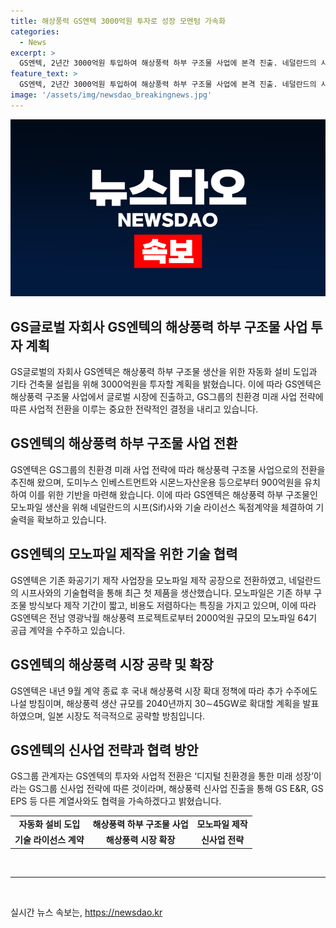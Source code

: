 ```yaml
---
title: 해상풍력 GS엔텍 3000억원 투자로 성장 모멘텀 가속화
categories:
  - News
excerpt: >
  GS엔텍, 2년간 3000억원 투입하여 해상풍력 하부 구조물 사업에 본격 진출. 네덜란드의 시프(Sif)사와 기술 라이선스 독점계약 체결로 모노파일 제작에 주력. 이는 기존 방식보다 제작 기간이 짧고 비용이 저렴하며, 64기 공급 계약 등 수주 확대. 또한, 2040년까지 30∼45GW로 생산규모를 확대하고, GS 그룹의 신사업 전략에 따른 투자와 사업적 전환으로 친환경 미래사업에 주력할 예정.
feature_text: >
  GS엔텍, 2년간 3000억원 투입하여 해상풍력 하부 구조물 사업에 본격 진출. 네덜란드의 시프(Sif)사와 기술 라이선스 독점계약 체결로 모노파일 제작에 주력. 이는 기존 방식보다 제작 기간이 짧고 비용이 저렴하며, 64기 공급 계약 등 수주 확대. 또한, 2040년까지 30∼45GW로 생산규모를 확대하고, GS 그룹의 신사업 전략에 따른 투자와 사업적 전환으로 친환경 미래사업에 주력할 예정.
image: '/assets/img/newsdao_breakingnews.jpg'
---
```


<p><img src="/assets/img/newsdao_breakingnews.jpg" alt="firstkoreanews 속보" /></p>

<h2 data-ke-size="size26">GS글로벌 자회사 GS엔텍의 해상풍력 하부 구조물 사업 투자 계획</h2>

<p data-ke-size="size16">GS글로벌의 자회사 GS엔텍은 해상풍력 하부 구조물 생산을 위한 자동화 설비 도입과 기타 건축물 설립을 위해 3000억원을 투자할 계획을 밝혔습니다. 이에 따라 GS엔텍은 해상풍력 구조물 사업에서 글로벌 시장에 진출하고, GS그룹의 친환경 미래 사업 전략에 따른 사업적 전환을 이루는 중요한 전략적인 결정을 내리고 있습니다.</p>

<h2 data-ke-size="size26">GS엔텍의 해상풍력 하부 구조물 사업 전환</h2>

<p data-ke-size="size16">GS엔텍은 GS그룹의 친환경 미래 사업 전략에 따라 해상풍력 구조물 사업으로의 전환을 추진해 왔으며, 도미누스 인베스트먼트와 시몬느자산운용 등으로부터 900억원을 유치하여 이를 위한 기반을 마련해 왔습니다. 이에 따라 GS엔텍은 해상풍력 하부 구조물인 모노파일 생산을 위해 네덜란드의 시프(Sif)사와 기술 라이선스 독점계약을 체결하여 기술력을 확보하고 있습니다.</p>

<h2 data-ke-size="size26">GS엔텍의 모노파일 제작을 위한 기술 협력</h2>

<p data-ke-size="size16">GS엔텍은 기존 화공기기 제작 사업장을 모노파일 제작 공장으로 전환하였고, 네덜란드의 시프사와의 기술협력을 통해 최근 첫 제품을 생산했습니다. 모노파일은 기존 하부 구조물 방식보다 제작 기간이 짧고, 비용도 저렴하다는 특징을 가지고 있으며, 이에 따라 GS엔텍은 전남 영광낙월 해상풍력 프로젝트로부터 2000억원 규모의 모노파일 64기 공급 계약을 수주하고 있습니다.</p>

<h2 data-ke-size="size26">GS엔텍의 해상풍력 시장 공략 및 확장</h2>

<p data-ke-size="size16">GS엔텍은 내년 9월 계약 종료 후 국내 해상풍력 시장 확대 정책에 따라 추가 수주에도 나설 방침이며, 해상풍력 생산 규모를 2040년까지 30∼45GW로 확대할 계획을 발표하였으며, 일본 시장도 적극적으로 공략할 방침입니다.</p>

<h2 data-ke-size="size26">GS엔텍의 신사업 전략과 협력 방안</h2>

<p data-ke-size="size16">GS그룹 관계자는 GS엔텍의 투자와 사업적 전환은 ‘디지털 친환경을 통한 미래 성장’이라는 GS그룹 신사업 전략에 따른 것이라며, 해상풍력 신사업 진출을 통해 GS E&R, GS EPS 등 다른 계열사와도 협력을 가속하겠다고 밝혔습니다.</p>

<table>
    <tr>
        <td style="text-align: center; height: 17px;"><b>자동화 설비 도입</b></td>
        <td style="text-align: center; height: 17px;"><b>해상풍력 하부 구조물 사업</b></td>
        <td style="text-align: center; height: 17px;"><b>모노파일 제작</b></td>
    </tr>
    <tr>
        <td style="text-align: center; height: 17px;"><b>기술 라이선스 계약</b></td>
        <td style="text-align: center; height: 17px;"><b>해상풍력 시장 확장</b></td>
        <td style="text-align: center; height: 17px;"><b>신사업 전략</b></td>
    </tr>
</table>

<p data-ke-size="size16">&nbsp;</p>

<hr>

<p data-ke-size="size16">&nbsp;</p>
실시간 뉴스 속보는, <a href="https://newsdao.kr" rel="dofollow">https://newsdao.kr</a>


